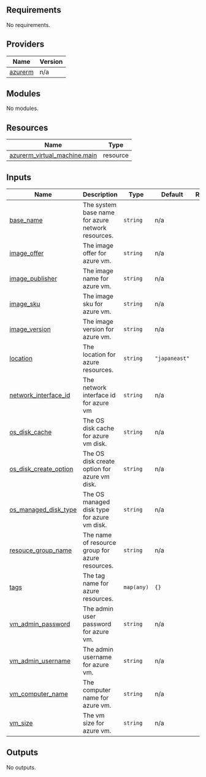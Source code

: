 <!-- BEGIN_TF_DOCS -->
## Requirements

No requirements.

## Providers

| Name | Version |
|------|---------|
| <a name="provider_azurerm"></a> [azurerm](#provider\_azurerm) | n/a |

## Modules

No modules.

## Resources

| Name | Type |
|------|------|
| [azurerm_virtual_machine.main](https://registry.terraform.io/providers/hashicorp/azurerm/latest/docs/resources/virtual_machine) | resource |

## Inputs

| Name | Description | Type | Default | Required |
|------|-------------|------|---------|:--------:|
| <a name="input_base_name"></a> [base\_name](#input\_base\_name) | The system base name for azure network resources. | `string` | n/a | yes |
| <a name="input_image_offer"></a> [image\_offer](#input\_image\_offer) | The image offer for azure vm. | `string` | n/a | yes |
| <a name="input_image_publisher"></a> [image\_publisher](#input\_image\_publisher) | The image name for azure vm. | `string` | n/a | yes |
| <a name="input_image_sku"></a> [image\_sku](#input\_image\_sku) | The image sku for azure vm. | `string` | n/a | yes |
| <a name="input_image_version"></a> [image\_version](#input\_image\_version) | The image version for azure vm. | `string` | n/a | yes |
| <a name="input_location"></a> [location](#input\_location) | The location for azure resources. | `string` | `"japaneast"` | no |
| <a name="input_network_interface_id"></a> [network\_interface\_id](#input\_network\_interface\_id) | The network interface id for azure vm | `string` | n/a | yes |
| <a name="input_os_disk_cache"></a> [os\_disk\_cache](#input\_os\_disk\_cache) | The OS disk cache for azure vm disk. | `string` | n/a | yes |
| <a name="input_os_disk_create_option"></a> [os\_disk\_create\_option](#input\_os\_disk\_create\_option) | The OS disk create option for azure vm disk. | `string` | n/a | yes |
| <a name="input_os_managed_disk_type"></a> [os\_managed\_disk\_type](#input\_os\_managed\_disk\_type) | The OS managed disk type for azure vm disk. | `string` | n/a | yes |
| <a name="input_resouce_group_name"></a> [resouce\_group\_name](#input\_resouce\_group\_name) | The name of resource group for azure resources. | `string` | n/a | yes |
| <a name="input_tags"></a> [tags](#input\_tags) | The tag name for azure resources. | `map(any)` | `{}` | no |
| <a name="input_vm_admin_password"></a> [vm\_admin\_password](#input\_vm\_admin\_password) | The admin user password for azure vm. | `string` | n/a | yes |
| <a name="input_vm_admin_username"></a> [vm\_admin\_username](#input\_vm\_admin\_username) | The admin username for azure vm. | `string` | n/a | yes |
| <a name="input_vm_computer_name"></a> [vm\_computer\_name](#input\_vm\_computer\_name) | The computer name for azure vm. | `string` | n/a | yes |
| <a name="input_vm_size"></a> [vm\_size](#input\_vm\_size) | The vm size for azure vm. | `string` | n/a | yes |

## Outputs

No outputs.
<!-- END_TF_DOCS -->